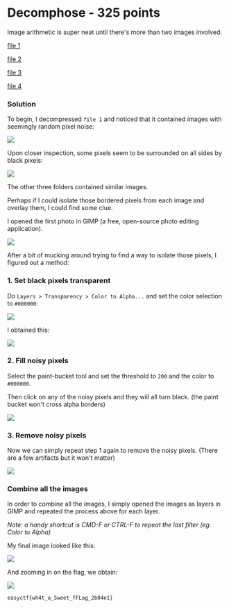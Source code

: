 # Decomphose - 325 points

Image arithmetic is super neat until there's more than two images involved.

[file 1]()

[file 2]()

[file 3]()

[file 4]()

### Solution

To begin, I decompressed `file 1` and noticed that it contained images with seemingly random pixel noise:

![](/decomphose/207188208176.png)

Upon closer inspection, some pixels seem to be surrounded on all sides by black pixels:

![](/decomphose/209123584873_zoom.png)

The other three folders contained similar images.

Perhaps if I could isolate those bordered pixels from each image and overlay them, I could find some clue.

I opened the first photo in GIMP (a free, open-source photo editing application).

![](/decomphose/0_gimp.png)

After a bit of mucking around trying to find a way to isolate those pixels, I figured out a method:

### 1. Set black pixels transparent

Do `Layers > Transparency > Color to Alpha...` and set the color selection to `#000000`:

![](/decomphose/1_gimp.png)

I obtained this:

![](/decomphose/2_gimp.png)

### 2. Fill noisy pixels

Select the paint-bucket tool and set the threshold to `200` and the color to `#000000`.

Then click on any of the noisy pixels and they will all turn black. (the paint bucket won't cross alpha borders)

![](/decomphose/3_gimp.png)

### 3. Remove noisy pixels

Now we can simply repeat step 1 again to remove the noisy pixels. (There are a few artifacts but it won't matter)

![](/decomphose/4_gimp.png)

### Combine all the images

In order to combine all the images, I simply opened the images as layers in GIMP and repeated the process above for each layer.

*Note: a handy shortcut is CMD-F or CTRL-F to repeat the last filter (eg. Color to Alpha)*

My final image looked like this:

![](/decomphose/decomphose.png)

And zooming in on the flag, we obtain:

![](/decomphose/decomphose_flag.png)

`easyctf{wh4t_a_5weet_fFLag_2b04e1}`
